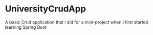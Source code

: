 # UniversityCrudApp
A basic Crud application that i did for a mini-project when i first started learning Spring Boot
